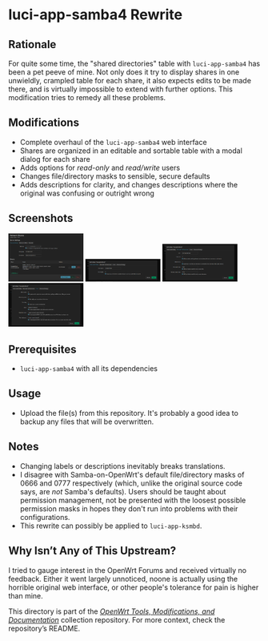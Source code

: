 # luci-app-samba4 Rewrite

## Rationale

For quite some time, the "shared directories" table with `luci-app-samba4` has been a pet peeve of mine. Not only does it try to display shares in one unwieldly, crampled table for each share, it also expects edits to be made there, and is virtually impossible to extend with further options. This modification tries to remedy all these problems.

## Modifications

- Complete overhaul of the `luci-app-samba4` web interface
- Shares are organized in an editable and sortable table with a modal dialog for each share
- Adds options for *read-only* and *read/write* users
- Changes file/directory masks to sensible, secure defaults
- Adds descriptions for clarity, and changes descriptions where the original was confusing or outright wrong

## Screenshots

<a href="screenshot_1.png"><img src="screenshot_1.png?raw=true" width="150" alt="Screenshot"></a>
<a href="screenshot_2.png"><img src="screenshot_2.png?raw=true" width="150" alt="Screenshot"></a>
<a href="screenshot_3.png"><img src="screenshot_3.png?raw=true" width="150" alt="Screenshot"></a>
<a href="screenshot_4.png"><img src="screenshot_4.png?raw=true" width="150" alt="Screenshot"></a>

## Prerequisites

- `luci-app-samba4` with all its dependencies

## Usage

- Upload the file(s) from this repository. It's probably a good idea to backup any files that will be overwritten.

## Notes

- Changing labels or descriptions inevitably breaks translations.
- I disagree with Samba-on-OpenWrt's default file/directory masks of 0666 and 0777 respectively (which, unlike the original source code says, are *not* Samba's defaults). Users should be taught about permission management, not be presented with the loosest possible permission masks in hopes they don't run into problems with their configurations.
- This rewrite can possibly be applied to `luci-app-ksmbd`.

## Why Isn’t Any of This Upstream?

I tried to gauge interest in the OpenWrt Forums and received virtually no feedback. Either it went largely unnoticed, noone is actually using the horrible original web interface, or other people's tolerance for pain is higher than mine.

This directory is part of the [*OpenWrt Tools, Modifications, and Documentation*](https://github.com/sqrwf/openwrt-tools-mods-docs) collection repository. For more context, check the repository’s README.
